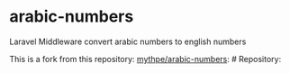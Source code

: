 # arabic-numbers
 Laravel Middleware convert arabic numbers to english numbers

This is a fork from this repository:
[mythpe/arabic-numbers](https://github.com/mythpe/arabic-numbers): # Repository: